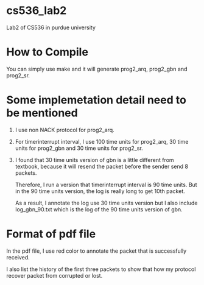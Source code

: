 # cs536_lab2

Lab2 of CS536 in purdue university

# How to Compile 

You can simply use make and it will generate prog2_arq, prog2_gbn and prog2_sr.

# Some implemetation detail need to be mentioned

1. I use non NACK protocol for prog2_arq. 

2. For timerinterrupt interval, I use 100 time units for prog2_arq, 30 time units for prog2_gbn and 30 time units for prog2_sr.

3. I found that 30 time units version of gbn is a little different from textbook, because it will resend the packet before the sender send 8 packets.
   
   Therefore, I run a version that timerinterrupt interval is 90 time units. But in the 90 time units version, the log is really long to get 10th packet.
   
   As a result, I annotate the log use 30 time units version but I also include log_gbn_90.txt which is the log of the 90 time units version of gbn.  
   
# Format of pdf file

In the pdf file, I use red color to annotate the packet that is successfully received.

I also list the history of the first three packets to show that how my protocol recover packet from corrupted or lost.
